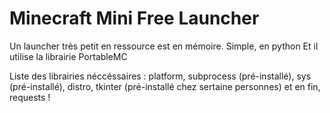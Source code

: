 # Minecraft Mini Free Launcher
Un launcher très petit en ressource est en mémoire. Simple, en python
Et il utilise la librairie PortableMC

Liste des librairies néccéssaires : platform, subprocess (pré-installé), sys (pré-installé), distro, tkinter (pré-installé chez sertaine personnes) et en fin, requests !
